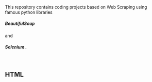 This repository contains coding projects based on Web Scraping using famous python libraries 
<h5>BeautifulSoup </h5>and <h5>Selenium .</h5> 
<br>
<h2 id="section-html"><strong>HTML</strong></h2>

